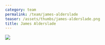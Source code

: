 ```yaml
---
category: team
permalink: /team/james-alderslade
teaser: /assets/thumbs/james-alderslade.png
title: James Alderslade
---
```


<img src="/assets/img/james-alderslade.png" />

<!--
[Questionnare Answers](https://drive.google.com/open?id=1Qa3tQBKQta9A9hYFG-jvZpiEGa4GfKj5gDR8IpiApSM)
-->
